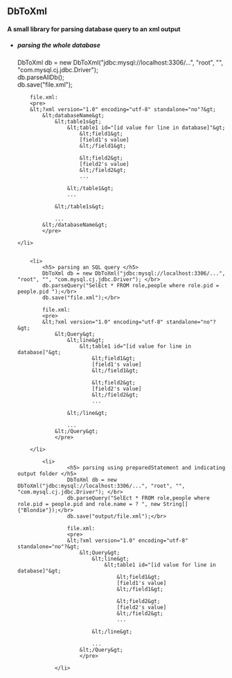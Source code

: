 <h2>DbToXml </h2>
<h4> A small library for parsing database query to an xml output </h4>

<ul>
	<li>	
		<h5> parsing the whole database </h5>
		DbToXml db = new DbToXml("jdbc:mysql://localhost:3306/...", "root", "", "com.mysql.cj.jdbc.Driver"); </br>
        db.parseAllDb();</br>
        db.save("file.xml");</br>

        file.xml:
        <pre>
        &lt;?xml version="1.0" encoding="utf-8" standalone="no"?&gt;
            &lt;databaseName&gt;
                &lt;table1s&gt;
                    &lt;table1 id="[id value for line in database]"&gt;
                        &lt;field1&gt;
                        [field1's value]
                        &lt;/field1&gt;

                        &lt;field2&gt;
                        [field2's value]
                        &lt;/field2&gt;
                        ...

                    &lt;/table1&gt;
                    ...

                &lt;/table1s&gt;

                ...
            &lt;/databaseName&gt;
            </pre>

	</li>


		<li>
    		<h5> parsing an SQL query </h5>
    		DbToXml db = new DbToXml("jdbc:mysql://localhost:3306/...", "root", "", "com.mysql.cj.jdbc.Driver"); </br>
            db.parseQuery("SelEct * FROM role,people where role.pid = people.pid ");</br>
            db.save("file.xml");</br>

            file.xml:
            <pre>
            &lt;?xml version="1.0" encoding="utf-8" standalone="no"?&gt;
                &lt;Query&gt;
                    &lt;line&gt;
                        &lt;table1 id="[id value for line in database]"&gt;
                            &lt;field1&gt;
                            [field1's value]
                            &lt;/field1&gt;

                            &lt;field2&gt;
                            [field2's value]
                            &lt;/field2&gt;
                            ...

                    &lt;/line&gt;

                    ...
                &lt;/Query&gt;
                </pre>

    	</li>

    		<li>
            		<h5> parsing using preparedStatement and indicating output folder </h5>
            		DbToXml db = new DbToXml("jdbc:mysql://localhost:3306/...", "root", "", "com.mysql.cj.jdbc.Driver"); </br>
                    db.parseQuery("SelEct * FROM role,people where role.pid = people.pid and role.name = ? ", new String[]{"Blondie"});</br>
                    db.save("output/file.xml");</br>

                    file.xml:
                    <pre>
                    &lt;?xml version="1.0" encoding="utf-8" standalone="no"?&gt;
                        &lt;Query&gt;
                            &lt;line&gt;
                                &lt;table1 id="[id value for line in database]"&gt;
                                    &lt;field1&gt;
                                    [field1's value]
                                    &lt;/field1&gt;

                                    &lt;field2&gt;
                                    [field2's value]
                                    &lt;/field2&gt;
                                    ...

                            &lt;/line&gt;

                            ...
                        &lt;/Query&gt;
                        </pre>

            	</li>
		
</ul>